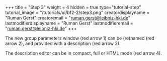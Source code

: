 +++
title = "Step 3"
weight = 4
hidden = true
type="tutorial-step"
tutorial_image = "/tutorials/ui/b12-2/step3.png"
creatordisplayname = "Ruman Gerst"
creatoremail = "ruman.gerst@leibniz-hki.de"
lastmodifierdisplayname = "Ruman Gerst"
lastmodifieremail = "ruman.gerst@leibniz-hki.de"
+++

The new group parameters window (red arrow 1) can be (re)named (red arrow 2), and provided with a description (red arrow 3). 

The description editor can be in compact, full or HTML mode (red arrow 4).